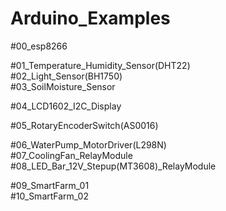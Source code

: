 # Arduino_Examples

#00_esp8266<br>

#01_Temperature_Humidity_Sensor(DHT22)<br>
#02_Light_Sensor(BH1750)<br>
#03_SoilMoisture_Sensor<br>

#04_LCD1602_I2C_Display<br>

#05_RotaryEncoderSwitch(AS0016)<br>

#06_WaterPump_MotorDriver(L298N)<br>
#07_CoolingFan_RelayModule<br>
#08_LED_Bar_12V_Stepup(MT3608)_RelayModule<br>

#09_SmartFarm_01<br>
#10_SmartFarm_02<br>
